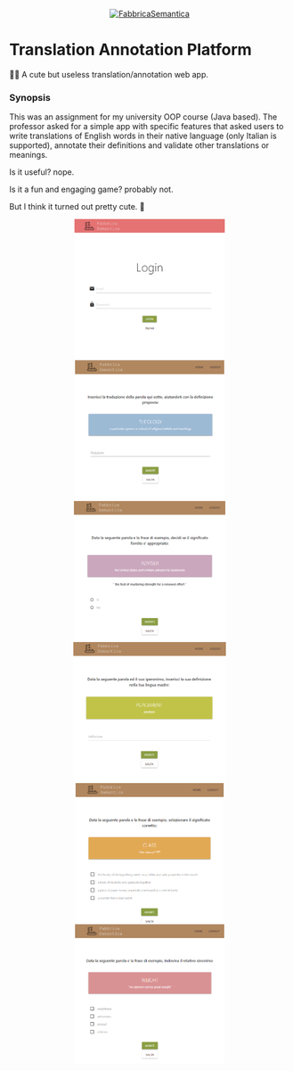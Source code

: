 <p align="center">
  <a href="https://github.com/yukienomiya/translation-annotation-platform">
    <img src="https://github.com/yukienomiya/translation-annotation-platform/gallery/FS.svg" alt="FabbricaSemantica" width="300"/>
  </a>
</p>

<h1>Translation Annotation Platform</h1>
✍🏻 A cute but useless translation/annotation web app.

<h3>Synopsis</h3>
This was an assignment for my university OOP course (Java based).
The professor asked for a simple app with specific features that asked users to write translations of English words in
their native language (only Italian is supported), annotate their definitions and validate other translations or
meanings.
<p>Is it useful? nope.</p>
<p>Is it a fun and engaging game? probably not.</p>
<p>But I think it turned out pretty cute. 🎀</p>

<p align="center">
  <img src="gallery/login.PNG" alt="Login Page" height="250">
  <img src="gallery/translAnn.PNG" alt="Example task #1" height="250">
  <img src="gallery/senseVal.PNG" alt="Example task #2" height="250">
  <img src="gallery/defAnn.PNG" alt="Example task #2" height="250">
  <img src="gallery/senseAnn.PNG" alt="Example task #2" height="250">
  <img src="gallery/myAnn.PNG" alt="Example task #2" height="250">
</p>

